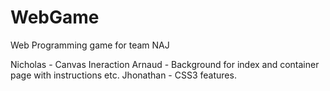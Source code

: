 # WebGame
Web Programming game for team NAJ

Nicholas - Canvas Ineraction
Arnaud - Background for index and container page with instructions etc. 
Jhonathan - CSS3 features.

